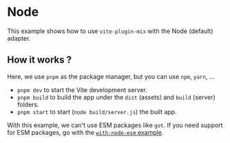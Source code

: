 # Node

This example shows how to use `vite-plugin-mix` with the Node (default) adapter.

## How it works ?

Here, we use `pnpm` as the package manager, but you can use `npm`, `yarn`, ...

- `pnpm dev` to start the Vite development server.
- `pnpm build` to build the app under the `dist` (assets) and `build` (server) folders.
- `pnpm start` to start (`node build/server.js`) the built app.

With this example, we can't use ESM packages like `got`. If you need support for ESM packages, go with the [`with-node-esm` example](../with-node-esm/).